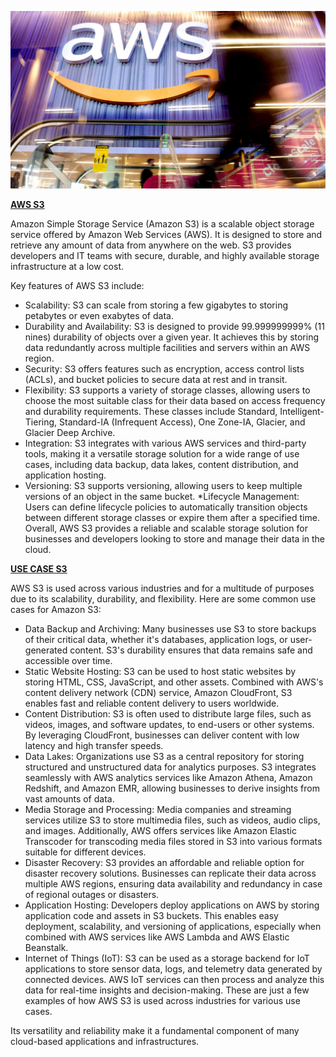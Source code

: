 ![](Media/AWSS.jpeg)

<ins>**AWS S3**</ins>

Amazon Simple Storage Service (Amazon S3) is a scalable object storage service offered by Amazon Web Services (AWS).
It is designed to store and retrieve any amount of data from anywhere on the web.
S3 provides developers and IT teams with secure, durable, and highly available storage infrastructure at a low cost.

Key features of AWS S3 include:
* Scalability: S3 can scale from storing a few gigabytes to storing petabytes or even exabytes of data.
* Durability and Availability: S3 is designed to provide 99.999999999% (11 nines) durability of objects over a given year. 
It achieves this by storing data redundantly across multiple facilities and servers within an AWS region.
* Security: S3 offers features such as encryption, access control lists (ACLs), and bucket policies to secure data at rest and in transit.
* Flexibility: S3 supports a variety of storage classes, allowing users to choose the most suitable class for their data based on access frequency and durability requirements. 
These classes include Standard, Intelligent-Tiering, Standard-IA (Infrequent Access), One Zone-IA, Glacier, and Glacier Deep Archive.
* Integration: S3 integrates with various AWS services and third-party tools, making it a versatile storage solution for a wide range of use cases, including data backup, data lakes, content distribution, and application hosting.
* Versioning: S3 supports versioning, allowing users to keep multiple versions of an object in the same bucket.
*Lifecycle Management: Users can define lifecycle policies to automatically transition objects between different storage classes or expire them after a specified time.
Overall, AWS S3 provides a reliable and scalable storage solution for businesses and developers looking to store and manage their data in the cloud.

<ins>**USE CASE S3**</ins> 

AWS S3 is used across various industries and for a multitude of purposes due to its scalability, durability, and flexibility. Here are some common use cases for Amazon S3:

* Data Backup and Archiving: Many businesses use S3 to store backups of their critical data, whether it's databases, application logs, or user-generated content.
S3's durability ensures that data remains safe and accessible over time.
* Static Website Hosting: S3 can be used to host static websites by storing HTML, CSS, JavaScript, and other assets. 
Combined with AWS's content delivery network (CDN) service, Amazon CloudFront, S3 enables fast and reliable content delivery to users worldwide.
* Content Distribution: S3 is often used to distribute large files, such as videos, images, and software updates, to end-users or other systems. 
By leveraging CloudFront, businesses can deliver content with low latency and high transfer speeds.
* Data Lakes: Organizations use S3 as a central repository for storing structured and unstructured data for analytics purposes. 
S3 integrates seamlessly with AWS analytics services like Amazon Athena, Amazon Redshift, and Amazon EMR, allowing businesses to derive insights from vast amounts of data.
* Media Storage and Processing: Media companies and streaming services utilize S3 to store multimedia files, such as videos, audio clips, and images. 
Additionally, AWS offers services like Amazon Elastic Transcoder for transcoding media files stored in S3 into various formats suitable for different devices.
* Disaster Recovery: S3 provides an affordable and reliable option for disaster recovery solutions.
Businesses can replicate their data across multiple AWS regions, ensuring data availability and redundancy in case of regional outages or disasters.
* Application Hosting: Developers deploy applications on AWS by storing application code and assets in S3 buckets.
This enables easy deployment, scalability, and versioning of applications, especially when combined with AWS services like AWS Lambda and AWS Elastic Beanstalk.
* Internet of Things (IoT): S3 can be used as a storage backend for IoT applications to store sensor data, logs, and telemetry data generated by connected devices. 
AWS IoT services can then process and analyze this data for real-time insights and decision-making.
These are just a few examples of how AWS S3 is used across industries for various use cases.

Its versatility and reliability make it a fundamental component of many cloud-based applications and infrastructures.








